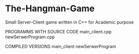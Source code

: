 # The-Hangman-Game
Small Server-Client game written in C++ for Academic purpose


PROGRAMMS WITH SOURCE CODE
main_client.cpp
newSerwerProgram.cpp

COMPILED VERSIONS
main_client
newSerwerProgram
